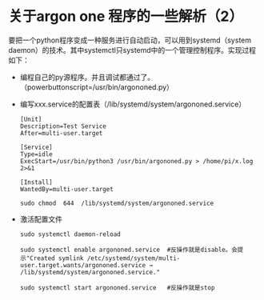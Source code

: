 # 关于argon one 程序的一些解析（2）



要把一个python程序变成一种服务进行自动启动，可以用到systemd（system daemon）的技术。其中systemctl只systemd中的一个管理控制程序。实现过程如下：



* 编程自己的py源程序。并且调试都通过了。（powerbuttonscript=/usr/bin/argononed.py）

* 编写xxx.service的配置表（/lib/systemd/system/argononed.service）

  ```
  [Unit]
  Description=Test Service
  After=multi-user.target
  
  [Service]
  Type=idle
  ExecStart=/usr/bin/python3 /usr/bin/argononed.py > /home/pi/x.log  2>&1
  
  [Install]
  WantedBy=multi-user.target
  ```

  ```
  sudo chmod  644  /lib/systemd/system/argononed.service
  ```

* 激活配置文件

  ```
  sudo systemctl daemon-reload
  
  sudo systemctl enable argononed.service  #反操作就是disable。会提示"Created symlink /etc/systemd/system/multi-user.target.wants/argononed.service → /lib/systemd/system/argononed.service."
  
  sudo systemctl start argononed.service   #反操作就是stop
  
  ```

  


